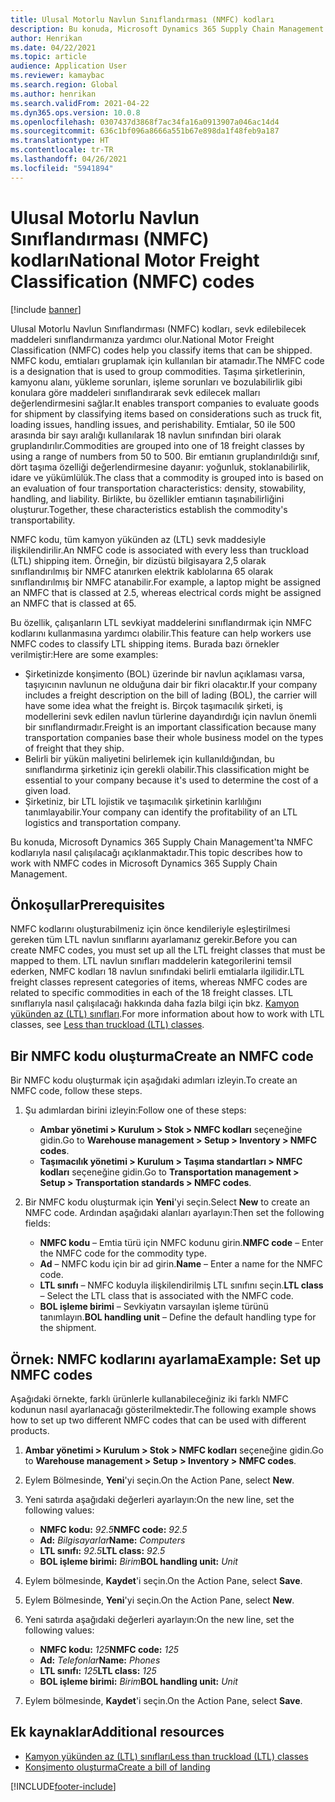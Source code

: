 ```yaml
---
title: Ulusal Motorlu Navlun Sınıflandırması (NMFC) kodları
description: Bu konuda, Microsoft Dynamics 365 Supply Chain Management'ta Ulusal Motorlu Navlun Sınıflandırması (NMFC) kodlarıyla nasıl çalışılacağı açıklanmaktadır
author: Henrikan
ms.date: 04/22/2021
ms.topic: article
audience: Application User
ms.reviewer: kamaybac
ms.search.region: Global
ms.author: henrikan
ms.search.validFrom: 2021-04-22
ms.dyn365.ops.version: 10.0.8
ms.openlocfilehash: 0307437d3868f7ac34fa16a0913907a046ac14d4
ms.sourcegitcommit: 636c1bf096a8666a551b67e898da1f48feb9a187
ms.translationtype: HT
ms.contentlocale: tr-TR
ms.lasthandoff: 04/26/2021
ms.locfileid: "5941894"
---
```

# <a name="national-motor-freight-classification-nmfc-codes"></a><span data-ttu-id="01683-103">Ulusal Motorlu Navlun Sınıflandırması (NMFC) kodları</span><span class="sxs-lookup"><span data-stu-id="01683-103">National Motor Freight Classification (NMFC) codes</span></span>

[!include [banner](../includes/banner.md)]

<span data-ttu-id="01683-104">Ulusal Motorlu Navlun Sınıflandırması (NMFC) kodları, sevk edilebilecek maddeleri sınıflandırmanıza yardımcı olur.</span><span class="sxs-lookup"><span data-stu-id="01683-104">National Motor Freight Classification (NMFC) codes help you classify items that can be shipped.</span></span> <span data-ttu-id="01683-105">NMFC kodu, emtiaları gruplamak için kullanılan bir atamadır.</span><span class="sxs-lookup"><span data-stu-id="01683-105">The NMFC code is a designation that is used to group commodities.</span></span> <span data-ttu-id="01683-106">Taşıma şirketlerinin, kamyonu alanı, yükleme sorunları, işleme sorunları ve bozulabilirlik gibi konulara göre maddeleri sınıflandırarak sevk edilecek malları değerlendirmesini sağlar.</span><span class="sxs-lookup"><span data-stu-id="01683-106">It enables transport companies to evaluate goods for shipment by classifying items based on considerations such as truck fit, loading issues, handling issues, and perishability.</span></span> <span data-ttu-id="01683-107">Emtialar, 50 ile 500 arasında bir sayı aralığı kullanılarak 18 navlun sınıfından biri olarak gruplandırılır.</span><span class="sxs-lookup"><span data-stu-id="01683-107">Commodities are grouped into one of 18 freight classes by using a range of numbers from 50 to 500.</span></span> <span data-ttu-id="01683-108">Bir emtianın gruplandırıldığı sınıf, dört taşıma özelliği değerlendirmesine dayanır: yoğunluk, stoklanabilirlik, idare ve yükümlülük.</span><span class="sxs-lookup"><span data-stu-id="01683-108">The class that a commodity is grouped into is based on an evaluation of four transportation characteristics: density, stowability, handling, and liability.</span></span> <span data-ttu-id="01683-109">Birlikte, bu özellikler emtianın taşınabilirliğini oluşturur.</span><span class="sxs-lookup"><span data-stu-id="01683-109">Together, these characteristics establish the commodity's transportability.</span></span>

<span data-ttu-id="01683-110">NMFC kodu, tüm kamyon yükünden az (LTL) sevk maddesiyle ilişkilendirilir.</span><span class="sxs-lookup"><span data-stu-id="01683-110">An NMFC code is associated with every less than truckload (LTL) shipping item.</span></span> <span data-ttu-id="01683-111">Örneğin, bir dizüstü bilgisayara 2,5 olarak sınıflandırılmış bir NMFC atanırken elektrik kablolarına 65 olarak sınıflandırılmış bir NMFC atanabilir.</span><span class="sxs-lookup"><span data-stu-id="01683-111">For example, a laptop might be assigned an NMFC that is classed at 2.5, whereas electrical cords might be assigned an NMFC that is classed at 65.</span></span>

<span data-ttu-id="01683-112">Bu özellik, çalışanların LTL sevkiyat maddelerini sınıflandırmak için NMFC kodlarını kullanmasına yardımcı olabilir.</span><span class="sxs-lookup"><span data-stu-id="01683-112">This feature can help workers use NMFC codes to classify LTL shipping items.</span></span> <span data-ttu-id="01683-113">Burada bazı örnekler verilmiştir:</span><span class="sxs-lookup"><span data-stu-id="01683-113">Here are some examples:</span></span>

- <span data-ttu-id="01683-114">Şirketinizde konşimento (BOL) üzerinde bir navlun açıklaması varsa, taşıyıcının navlunun ne olduğuna dair bir fikri olacaktır.</span><span class="sxs-lookup"><span data-stu-id="01683-114">If your company includes a freight description on the bill of lading (BOL), the carrier will have some idea what the freight is.</span></span> <span data-ttu-id="01683-115">Birçok taşımacılık şirketi, iş modellerini sevk edilen navlun türlerine dayandırdığı için navlun önemli bir sınıflandırmadır.</span><span class="sxs-lookup"><span data-stu-id="01683-115">Freight is an important classification because many transportation companies base their whole business model on the types of freight that they ship.</span></span>
- <span data-ttu-id="01683-116">Belirli bir yükün maliyetini belirlemek için kullanıldığından, bu sınıflandırma şirketiniz için gerekli olabilir.</span><span class="sxs-lookup"><span data-stu-id="01683-116">This classification might be essential to your company because it's used to determine the cost of a given load.</span></span>
- <span data-ttu-id="01683-117">Şirketiniz, bir LTL lojistik ve taşımacılık şirketinin karlılığını tanımlayabilir.</span><span class="sxs-lookup"><span data-stu-id="01683-117">Your company can identify the profitability of an LTL logistics and transportation company.</span></span>

<span data-ttu-id="01683-118">Bu konuda, Microsoft Dynamics 365 Supply Chain Management'ta NMFC kodlarıyla nasıl çalışılacağı açıklanmaktadır.</span><span class="sxs-lookup"><span data-stu-id="01683-118">This topic describes how to work with NMFC codes in Microsoft Dynamics 365 Supply Chain Management.</span></span>

## <a name="prerequisites"></a><span data-ttu-id="01683-119">Önkoşullar</span><span class="sxs-lookup"><span data-stu-id="01683-119">Prerequisites</span></span>

<span data-ttu-id="01683-120">NMFC kodlarını oluşturabilmeniz için önce kendileriyle eşleştirilmesi gereken tüm LTL navlun sınıflarını ayarlamanız gerekir.</span><span class="sxs-lookup"><span data-stu-id="01683-120">Before you can create NMFC codes, you must set up all the LTL freight classes that must be mapped to them.</span></span> <span data-ttu-id="01683-121">LTL navlun sınıfları maddelerin kategorilerini temsil ederken, NMFC kodları 18 navlun sınıfındaki belirli emtialarla ilgilidir.</span><span class="sxs-lookup"><span data-stu-id="01683-121">LTL freight classes represent categories of items, whereas NMFC codes are related to specific commodities in each of the 18 freight classes.</span></span> <span data-ttu-id="01683-122">LTL sınıflarıyla nasıl çalışılacağı hakkında daha fazla bilgi için bkz. [Kamyon yükünden az (LTL) sınıfları](ltl-class.md).</span><span class="sxs-lookup"><span data-stu-id="01683-122">For more information about how to work with LTL classes, see [Less than truckload (LTL) classes](ltl-class.md).</span></span>

## <a name="create-an-nmfc-code"></a><span data-ttu-id="01683-123">Bir NMFC kodu oluşturma</span><span class="sxs-lookup"><span data-stu-id="01683-123">Create an NMFC code</span></span>

<span data-ttu-id="01683-124">Bir NMFC kodu oluşturmak için aşağıdaki adımları izleyin.</span><span class="sxs-lookup"><span data-stu-id="01683-124">To create an NMFC code, follow these steps.</span></span>

1. <span data-ttu-id="01683-125">Şu adımlardan birini izleyin:</span><span class="sxs-lookup"><span data-stu-id="01683-125">Follow one of these steps:</span></span>

    - <span data-ttu-id="01683-126">**Ambar yönetimi \> Kurulum \> Stok \> NMFC kodları** seçeneğine gidin.</span><span class="sxs-lookup"><span data-stu-id="01683-126">Go to **Warehouse management \> Setup \> Inventory \> NMFC codes**.</span></span>
    - <span data-ttu-id="01683-127">**Taşımacılık yönetimi \> Kurulum \> Taşıma standartları \> NMFC kodları** seçeneğine gidin.</span><span class="sxs-lookup"><span data-stu-id="01683-127">Go to **Transportation management \> Setup \> Transportation standards \> NMFC codes**.</span></span>

1. <span data-ttu-id="01683-128">Bir NMFC kodu oluşturmak için **Yeni**'yi seçin.</span><span class="sxs-lookup"><span data-stu-id="01683-128">Select **New** to create an NMFC code.</span></span> <span data-ttu-id="01683-129">Ardından aşağıdaki alanları ayarlayın:</span><span class="sxs-lookup"><span data-stu-id="01683-129">Then set the following fields:</span></span>

    - <span data-ttu-id="01683-130">**NMFC kodu** – Emtia türü için NMFC kodunu girin.</span><span class="sxs-lookup"><span data-stu-id="01683-130">**NMFC code** – Enter the NMFC code for the commodity type.</span></span>
    - <span data-ttu-id="01683-131">**Ad** – NMFC kodu için bir ad girin.</span><span class="sxs-lookup"><span data-stu-id="01683-131">**Name** – Enter a name for the NMFC code.</span></span>
    - <span data-ttu-id="01683-132">**LTL sınıfı** – NMFC koduyla ilişkilendirilmiş LTL sınıfını seçin.</span><span class="sxs-lookup"><span data-stu-id="01683-132">**LTL class** – Select the LTL class that is associated with the NMFC code.</span></span>
    - <span data-ttu-id="01683-133">**BOL işleme birimi** – Sevkiyatın varsayılan işleme türünü tanımlayın.</span><span class="sxs-lookup"><span data-stu-id="01683-133">**BOL handling unit** – Define the default handling type for the shipment.</span></span>

## <a name="example-set-up-nmfc-codes"></a><span data-ttu-id="01683-134">Örnek: NMFC kodlarını ayarlama</span><span class="sxs-lookup"><span data-stu-id="01683-134">Example: Set up NMFC codes</span></span>

<span data-ttu-id="01683-135">Aşağıdaki örnekte, farklı ürünlerle kullanabileceğiniz iki farklı NMFC kodunun nasıl ayarlanacağı gösterilmektedir.</span><span class="sxs-lookup"><span data-stu-id="01683-135">The following example shows how to set up two different NMFC codes that can be used with different products.</span></span>

1. <span data-ttu-id="01683-136">**Ambar yönetimi \> Kurulum \> Stok \> NMFC kodları** seçeneğine gidin.</span><span class="sxs-lookup"><span data-stu-id="01683-136">Go to **Warehouse management \> Setup \> Inventory \> NMFC codes**.</span></span>
1. <span data-ttu-id="01683-137">Eylem Bölmesinde, **Yeni**'yi seçin.</span><span class="sxs-lookup"><span data-stu-id="01683-137">On the Action Pane, select **New**.</span></span>
1. <span data-ttu-id="01683-138">Yeni satırda aşağıdaki değerleri ayarlayın:</span><span class="sxs-lookup"><span data-stu-id="01683-138">On the new line, set the following values:</span></span>

    - <span data-ttu-id="01683-139">**NMFC kodu:** *92.5*</span><span class="sxs-lookup"><span data-stu-id="01683-139">**NMFC code:** *92.5*</span></span>
    - <span data-ttu-id="01683-140">**Ad:** *Bilgisayarlar*</span><span class="sxs-lookup"><span data-stu-id="01683-140">**Name:** *Computers*</span></span>
    - <span data-ttu-id="01683-141">**LTL sınıfı:** *92.5*</span><span class="sxs-lookup"><span data-stu-id="01683-141">**LTL class:** *92.5*</span></span>
    - <span data-ttu-id="01683-142">**BOL işleme birimi:** *Birim*</span><span class="sxs-lookup"><span data-stu-id="01683-142">**BOL handling unit:** *Unit*</span></span>

1. <span data-ttu-id="01683-143">Eylem bölmesinde, **Kaydet**'i seçin.</span><span class="sxs-lookup"><span data-stu-id="01683-143">On the Action Pane, select **Save**.</span></span>
1. <span data-ttu-id="01683-144">Eylem Bölmesinde, **Yeni**'yi seçin.</span><span class="sxs-lookup"><span data-stu-id="01683-144">On the Action Pane, select **New**.</span></span>
1. <span data-ttu-id="01683-145">Yeni satırda aşağıdaki değerleri ayarlayın:</span><span class="sxs-lookup"><span data-stu-id="01683-145">On the new line, set the following values:</span></span>

    - <span data-ttu-id="01683-146">**NMFC kodu:** *125*</span><span class="sxs-lookup"><span data-stu-id="01683-146">**NMFC code:** *125*</span></span>
    - <span data-ttu-id="01683-147">**Ad:** *Telefonlar*</span><span class="sxs-lookup"><span data-stu-id="01683-147">**Name:** *Phones*</span></span>
    - <span data-ttu-id="01683-148">**LTL sınıfı:** *125*</span><span class="sxs-lookup"><span data-stu-id="01683-148">**LTL class:** *125*</span></span>
    - <span data-ttu-id="01683-149">**BOL işleme birimi:** *Birim*</span><span class="sxs-lookup"><span data-stu-id="01683-149">**BOL handling unit:** *Unit*</span></span>

1. <span data-ttu-id="01683-150">Eylem bölmesinde, **Kaydet**'i seçin.</span><span class="sxs-lookup"><span data-stu-id="01683-150">On the Action Pane, select **Save**.</span></span>

## <a name="additional-resources"></a><span data-ttu-id="01683-151">Ek kaynaklar</span><span class="sxs-lookup"><span data-stu-id="01683-151">Additional resources</span></span>

- [<span data-ttu-id="01683-152">Kamyon yükünden az (LTL) sınıfları</span><span class="sxs-lookup"><span data-stu-id="01683-152">Less than truckload (LTL) classes</span></span>](ltl-class.md)
- [<span data-ttu-id="01683-153">Konşimento oluşturma</span><span class="sxs-lookup"><span data-stu-id="01683-153">Create a bill of landing</span></span>](create-bill-of-lading.md)

[!INCLUDE[footer-include](../../includes/footer-banner.md)]
